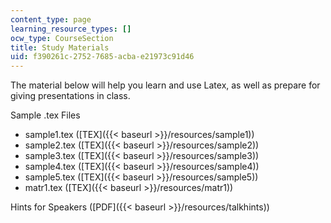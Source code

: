 ```yaml
---
content_type: page
learning_resource_types: []
ocw_type: CourseSection
title: Study Materials
uid: f390261c-2752-7685-acba-e21973c91d46
---
```


The material below will help you learn and use Latex, as well as prepare for giving presentations in class.

Sample .tex Files

*   sample1.tex ([TEX]({{< baseurl >}}/resources/sample1))
*   sample2.tex ([TEX]({{< baseurl >}}/resources/sample2))
*   sample3.tex ([TEX]({{< baseurl >}}/resources/sample3))
*   sample4.tex ([TEX]({{< baseurl >}}/resources/sample4))
*   sample5.tex ([TEX]({{< baseurl >}}/resources/sample5))
*   matr1.tex ([TEX]({{< baseurl >}}/resources/matr1))

Hints for Speakers ([PDF]({{< baseurl >}}/resources/talkhints))